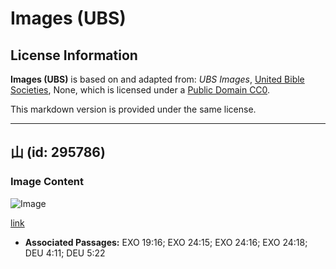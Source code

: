 # Images (UBS)

## License Information

**Images (UBS)** is based on and adapted from: _UBS Images_, [United Bible Societies](https://unitedbiblesocieties.org/), None, which is licensed under a [Public Domain CC0](https://creativecommons.org/public-domain/cc0/).

This markdown version is provided under the same license.



--------------------------------

## 山 (id: 295786)

### Image Content

![Image](https://cdn.aquifer.bible/aquifer-content/resources/Media/WEB-0655_mountain.jpg)

[link](https://cdn.aquifer.bible/aquifer-content/resources/Media/WEB-0655_mountain.jpg)

* **Associated Passages:** EXO 19:16; EXO 24:15; EXO 24:16; EXO 24:18; DEU 4:11; DEU 5:22

